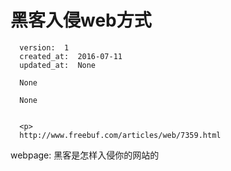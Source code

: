 
  # 黑客入侵web方式

      version:  1
      created_at:  2016-07-11
      updated_at:  None

      None

      None


      <p>
      http://www.freebuf.com/articles/web/7359.html

webpage:
  黑客是怎样入侵你的网站的 
      </p>

  